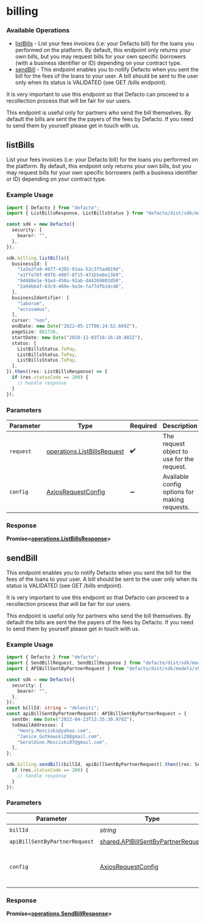 # billing

### Available Operations

* [listBills](#listbills) - List your fees invoices (i.e: your Defacto bill) for the loans you performed on the platform. By default, this endpoint only returns your own bills, but you may request bills for your own specific borrowers (with a business identifier or ID) depending on your contract type.
* [sendBill](#sendbill) - 
This endpoint enables you to notify Defacto when you sent the bill for the fees of the loans to your user.
A bill should be sent to the user only when its status is VALIDATED (see GET /bills endpoint).

It is very important to use this endpoint so that Defacto can proceed to a recollection process
that will be fair for our users.

This endpoint is useful only for partners who send the bill themselves.
By default the bills are sent the the payers of the fees by Defacto.
If you need to send them by yourself please get in touch with us.


## listBills

List your fees invoices (i.e: your Defacto bill) for the loans you performed on the platform. By default, this endpoint only returns your own bills, but you may request bills for your own specific borrowers (with a business identifier or ID) depending on your contract type.

### Example Usage

```typescript
import { Defacto } from "defacto";
import { ListBillsResponse, ListBillsStatus } from "defacto/dist/sdk/models/operations";

const sdk = new Defacto({
  security: {
    bearer: "",
  },
});

sdk.billing.listBills({
  businessId: [
    "1a3a2fa9-4677-4392-91aa-52c3f5ad019d",
    "a1ffe78f-097b-4007-8f15-471b5e6e13b9",
    "9d488e1e-91e4-450a-92ab-d44269802d50",
    "2a94bb4f-63c9-469e-9a3e-fa77dfb14cd6",
  ],
  businessIdentifier: [
    "laborum",
    "accusamus",
  ],
  cursor: "non",
  endDate: new Date("2022-05-17T08:24:52.669Z"),
  pageSize: 881736,
  startDate: new Date("2020-12-03T16:16:10.882Z"),
  status: [
    ListBillsStatus.ToPay,
    ListBillsStatus.ToPay,
    ListBillsStatus.ToPay,
  ],
}).then((res: ListBillsResponse) => {
  if (res.statusCode == 200) {
    // handle response
  }
});
```

### Parameters

| Parameter                                                                  | Type                                                                       | Required                                                                   | Description                                                                |
| -------------------------------------------------------------------------- | -------------------------------------------------------------------------- | -------------------------------------------------------------------------- | -------------------------------------------------------------------------- |
| `request`                                                                  | [operations.ListBillsRequest](../../models/operations/listbillsrequest.md) | :heavy_check_mark:                                                         | The request object to use for the request.                                 |
| `config`                                                                   | [AxiosRequestConfig](https://axios-http.com/docs/req_config)               | :heavy_minus_sign:                                                         | Available config options for making requests.                              |


### Response

**Promise<[operations.ListBillsResponse](../../models/operations/listbillsresponse.md)>**


## sendBill


This endpoint enables you to notify Defacto when you sent the bill for the fees of the loans to your user.
A bill should be sent to the user only when its status is VALIDATED (see GET /bills endpoint).

It is very important to use this endpoint so that Defacto can proceed to a recollection process
that will be fair for our users.

This endpoint is useful only for partners who send the bill themselves.
By default the bills are sent the the payers of the fees by Defacto.
If you need to send them by yourself please get in touch with us.


### Example Usage

```typescript
import { Defacto } from "defacto";
import { SendBillRequest, SendBillResponse } from "defacto/dist/sdk/models/operations";
import { APIBillSentByPartnerRequest } from "defacto/dist/sdk/models/shared";

const sdk = new Defacto({
  security: {
    bearer: "",
  },
});
const billId: string = "deleniti";
const apiBillSentByPartnerRequest: APIBillSentByPartnerRequest = {
  sentOn: new Date("2022-04-23T13:35:30.978Z"),
  toEmailAddresses: [
    "Henry.Mosciski@yahoo.com",
    "Janice_Gutkowski28@gmail.com",
    "Geraldine.Mosciski87@gmail.com",
  ],
};

sdk.billing.sendBill(billId, apiBillSentByPartnerRequest).then((res: SendBillResponse) => {
  if (res.statusCode == 200) {
    // handle response
  }
});
```

### Parameters

| Parameter                                                                                | Type                                                                                     | Required                                                                                 | Description                                                                              |
| ---------------------------------------------------------------------------------------- | ---------------------------------------------------------------------------------------- | ---------------------------------------------------------------------------------------- | ---------------------------------------------------------------------------------------- |
| `billId`                                                                                 | *string*                                                                                 | :heavy_check_mark:                                                                       | N/A                                                                                      |
| `apiBillSentByPartnerRequest`                                                            | [shared.APIBillSentByPartnerRequest](../../models/shared/apibillsentbypartnerrequest.md) | :heavy_minus_sign:                                                                       | N/A                                                                                      |
| `config`                                                                                 | [AxiosRequestConfig](https://axios-http.com/docs/req_config)                             | :heavy_minus_sign:                                                                       | Available config options for making requests.                                            |


### Response

**Promise<[operations.SendBillResponse](../../models/operations/sendbillresponse.md)>**

